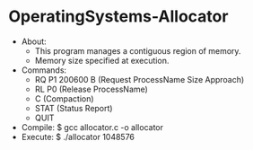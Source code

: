 # OperatingSystems-Allocator  

<ul>
   <li> About:
      <ul> 
         <li> This program manages a contiguous region of memory. </li>
         <li> Memory size specified at execution. </li> 
      </ul> 
   </li>
   <li> Commands:
      <ul> 
         <li> RQ P1 200600 B (Request ProcessName Size Approach) </li>
   	   <li> RL P0 (Release ProcessName) </li>  
         <li> C (Compaction) </li>  
         <li> STAT (Status Report) </li>  
         <li> QUIT </li>
      </ul>
   </li>
   <li> Compile: $ gcc allocator.c -o allocator </li>
   <li> Execute: $ ./allocator 1048576 </li>
 </ul>  
  
